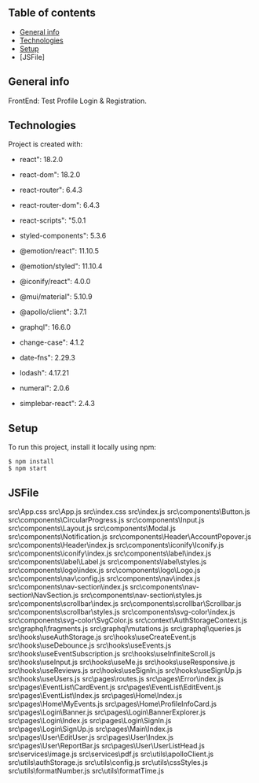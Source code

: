 ## Table of contents

- [General info](#general-info)
- [Technologies](#technologies)
- [Setup](#setup)
- [JSFile]

## General info

FrontEnd: Test Profile Login & Registration.

## Technologies

Project is created with:

- react": 18.2.0
- react-dom": 18.2.0
- react-router": 6.4.3
- react-router-dom": 6.4.3
- react-scripts": "5.0.1

- styled-components": 5.3.6
- @emotion/react": 11.10.5
- @emotion/styled": 11.10.4
- @iconify/react": 4.0.0
- @mui/material": 5.10.9

- @apollo/client": 3.7.1
- graphql": 16.6.0

- change-case": 4.1.2
- date-fns": 2.29.3
- lodash": 4.17.21
- numeral": 2.0.6
- simplebar-react": 2.4.3

## Setup

To run this project, install it locally using npm:

```
$ npm install
$ npm start
```

## JSFile

src\App.css
src\App.js
src\index.css
src\index.js
src\components\Button.js
src\components\CircularProgress.js
src\components\Input.js
src\components\Layout.js
src\components\Modal.js
src\components\Notification.js
src\components\Header\AccountPopover.js
src\components\Header\index.js
src\components\iconify\Iconify.js
src\components\iconify\index.js
src\components\label\index.js
src\components\label\Label.js
src\components\label\styles.js
src\components\logo\index.js
src\components\logo\Logo.js
src\components\nav\config.js
src\components\nav\index.js
src\components\nav-section\index.js
src\components\nav-section\NavSection.js
src\components\nav-section\styles.js
src\components\scrollbar\index.js
src\components\scrollbar\Scrollbar.js
src\components\scrollbar\styles.js
src\components\svg-color\index.js
src\components\svg-color\SvgColor.js
src\context\AuthStorageContext.js
src\graphql\fragments.js
src\graphql\mutations.js
src\graphql\queries.js
src\hooks\useAuthStorage.js
src\hooks\useCreateEvent.js
src\hooks\useDebounce.js
src\hooks\useEvents.js
src\hooks\useEventSubscription.js
src\hooks\useInfiniteScroll.js
src\hooks\useInput.js
src\hooks\useMe.js
src\hooks\useResponsive.js
src\hooks\useReviews.js
src\hooks\useSignIn.js
src\hooks\useSignUp.js
src\hooks\useUsers.js
src\pages\routes.js
src\pages\Error\index.js
src\pages\EventList\CardEvent.js
src\pages\EventList\EditEvent.js
src\pages\EventList\Index.js
src\pages\Home\Index.js
src\pages\Home\MyEvents.js
src\pages\Home\ProfileInfoCard.js
src\pages\Login\Banner.js
src\pages\Login\BannerExplorer.js
src\pages\Login\Index.js
src\pages\Login\SignIn.js
src\pages\Login\SignUp.js
src\pages\Main\Index.js
src\pages\User\EditUser.js
src\pages\User\Index.js
src\pages\User\ReportBar.js
src\pages\User\UserListHead.js
src\services\image.js
src\services\pdf.js
src\utils\apolloClient.js
src\utils\authStorage.js
src\utils\config.js
src\utils\cssStyles.js
src\utils\formatNumber.js
src\utils\formatTime.js
